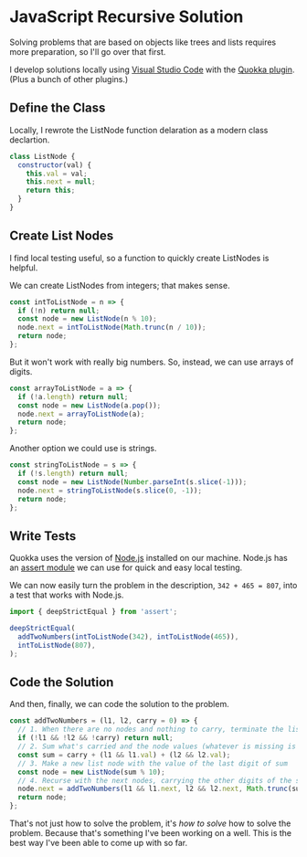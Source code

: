 # JavaScript Recursive Solution

Solving problems that are based on objects like trees and lists requires more preparation, so I'll go over that first.

I develop solutions locally using [Visual Studio Code](https://code.visualstudio.com/) with the [Quokka plugin](https://quokkajs.com/docs/index.html). (Plus a bunch of other plugins.)

## Define the Class

Locally, I rewrote the ListNode function delaration as a modern class declartion.

```js
class ListNode {
  constructor(val) {
    this.val = val;
    this.next = null;
    return this;
  }
}
```

## Create List Nodes

I find local testing useful, so a function to quickly create ListNodes is helpful.

We can create ListNodes from integers; that makes sense.

```js
const intToListNode = n => {
  if (!n) return null;
  const node = new ListNode(n % 10);
  node.next = intToListNode(Math.trunc(n / 10));
  return node;
};
```

But it won't work with really big numbers. So, instead, we can use arrays of digits.

```js
const arrayToListNode = a => {
  if (!a.length) return null;
  const node = new ListNode(a.pop());
  node.next = arrayToListNode(a);
  return node;
};
```

Another option we could use is strings.

```js
const stringToListNode = s => {
  if (!s.length) return null;
  const node = new ListNode(Number.parseInt(s.slice(-1)));
  node.next = stringToListNode(s.slice(0, -1));
  return node;
};
```

## Write Tests

Quokka uses the version of [Node.js](https://nodejs.org/) installed on our machine. Node.js has an [assert module](https://nodejs.org/api/assert.html) we can use for quick and easy local testing.

We can now easily turn the problem in the description, `342 + 465 = 807`, into a test that works with Node.js.

```js
import { deepStrictEqual } from 'assert';

deepStrictEqual(
  addTwoNumbers(intToListNode(342), intToListNode(465)),
  intToListNode(807),
);
```

## Code the Solution

And then, finally, we can code the solution to the problem.

```js
const addTwoNumbers = (l1, l2, carry = 0) => {
  // 1. When there are no nodes and nothing to carry, terminate the list
  if (!l1 && !l2 && !carry) return null;
  // 2. Sum what's carried and the node values (whatever is missing is zero)
  const sum = carry + (l1 && l1.val) + (l2 && l2.val);
  // 3. Make a new list node with the value of the last digit of sum
  const node = new ListNode(sum % 10);
  // 4. Recurse with the next nodes, carrying the other digits of the sum
  node.next = addTwoNumbers(l1 && l1.next, l2 && l2.next, Math.trunc(sum / 10));
  return node;
};
```

That's not just how to solve the problem, it's _how to solve_ how to solve the problem. Because that's something I've been working on a well. This is the best way I've been able to come up with so far.
